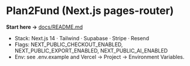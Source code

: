 ﻿# Plan2Fund (Next.js pages-router)

**Start here →** [docs/README.md](./docs/README.md)

- Stack: Next.js 14 · Tailwind · Supabase · Stripe · Resend
- Flags: NEXT_PUBLIC_CHECKOUT_ENABLED, NEXT_PUBLIC_EXPORT_ENABLED, NEXT_PUBLIC_AI_ENABLED
- Env: see .env.example and Vercel → Project → Environment Variables.